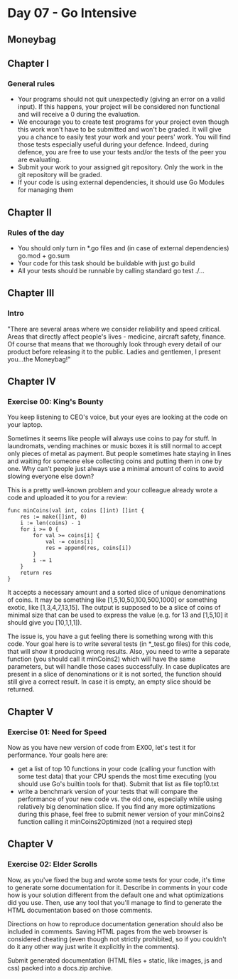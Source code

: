 # Day 07 - Go Intensive
## Moneybag

## Chapter I
### General rules

- Your programs should not quit unexpectedly (giving an error on a valid input). If this
  happens, your project will be considered non functional and will receive a 0 during the
  evaluation.
- We encourage you to create test programs for your project even though this work 
  won't have to be submitted and won't be graded. It will give you a chance to easily
  test your work and your peers' work. You will find those tests especially useful during
  your defence. Indeed, during defence, you are free to use your tests and/or the tests
  of the peer you are evaluating.
- Submit your work to your assigned git repository. Only the work in the git repository
  will be graded.
- If your code is using external dependencies, it should use Go Modules for managing
  them


## Chapter II
### Rules of the day

- You should only turn in *.go files and (in case of external dependencies) go.mod +
  go.sum
- Your code for this task should be buildable with just go build
- All your tests should be runnable by calling standard go test ./...


## Chapter III
### Intro

"There are several areas where we consider reliability and speed critical. Areas that
directly affect people's lives - medicine, aircraft safety, finance. Of course that means that
we thoroughly look through every detail of our product before releasing it to the public.
Ladies and gentlemen, I present you...the Moneybag!"


## Chapter IV
### Exercise 00: King's Bounty

You keep listening to CEO's voice, but your eyes are looking at the code on your laptop.

Sometimes it seems like people will always use coins to pay for stuff. In laundromats,
vending machines or music boxes it is still normal to accept only pieces of metal as
payment. But people sometimes hate staying in lines and waiting for someone else
collecting coins and putting them in one by one. Why can't people just always use a
minimal amount of coins to avoid slowing everyone else down?

This is a pretty well-known problem and your colleague already wrote a code and
uploaded it to you for a review:

```
func minCoins(val int, coins []int) []int {
    res := make([]int, 0)
    i := len(coins) - 1
    for i >= 0 {
        for val >= coins[i] {
            val -= coins[i]
            res = append(res, coins[i])
        }
        i -= 1
    }
    return res
}
```

It accepts a necessary amount and a sorted slice of unique denominations of coins. It may
be something like [1,5,10,50,100,500,1000] or something exotic, like [1,3,4,7,13,15]. The
output is supposed to be a slice of coins of minimal size that can be used to express the
value (e.g. for 13 and [1,5,10] it should give you [10,1,1,1]).

The issue is, you have a gut feeling there is something wrong with this code. Your goal
here is to write several tests (in *_test.go files) for this code, that will show it producing
wrong results. Also, you need to write a separate function (you should call it minCoins2)
which will have the same parameters, but will handle those cases successfully. In case
duplicates are present in a slice of denominations or it is not sorted, the function should
still give a correct result. In case it is empty, an empty slice should be returned.


## Chapter V
### Exercise 01: Need for Speed

Now as you have new version of code from EX00, let's test it for performance. Your goals
here are:
- get a list of top 10 functions in your code (calling your function with some test data)
  that your CPU spends the most time executing (you should use Go's builtin tools for
  that). Submit that list as file top10.txt
- write a benchmark version of your tests that will compare the performance of your
  new code vs. the old one, especially while using relatively big denomination slice. If
  you find any more optimizations during this phase, feel free to submit newer version
  of your minCoins2 function calling it minCoins2Optimized (not a required step)


## Chapter V
### Exercise 02: Elder Scrolls

Now, as you've fixed the bug and wrote some tests for your code, it's time to generate
some documentation for it. Describe in comments in your code how is your solution
different from the default one and what optimizations did you use. Then, use any tool that
you'll manage to find to generate the HTML documentation based on those comments.

Directions on how to reproduce documentation generation should also be included in
comments. Saving HTML pages from the web browser is considered cheating (even
though not strictly prohibited, so if you couldn't do it any other way just write it explicitly
in the comments).

Submit generated documentation (HTML files + static, like images, js and css) packed into
a docs.zip archive.